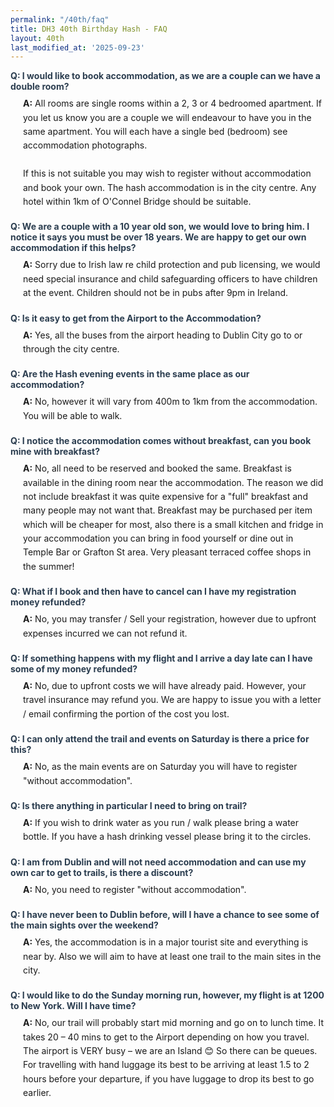 ```yaml
---
permalink: "/40th/faq"
title: DH3 40th Birthday Hash - FAQ
layout: 40th
last_modified_at: '2025-09-23'
---
```


<style>
.faq-item {
  margin-bottom: 20px;
}
.faq-question {
  font-weight: bold;
  color: #2c3e50;
  margin-bottom: 8px;
}
.faq-answer {
  margin-left: 20px;
  line-height: 1.6;
}
</style>

<div class="faq-item">
  <div class="faq-question">Q: I would like to book accommodation, as we are a couple can we have a double room?</div>
  <div class="faq-answer">
    <strong>A:</strong> All rooms are single rooms within a 2, 3 or 4 bedroomed apartment. If you let us know you are a couple we will endeavour to have you in the same apartment. You will each have a single bed (bedroom) see accommodation photographs.<br><br>
    If this is not suitable you may wish to register without accommodation and book your own. The hash accommodation is in the city centre. Any hotel within 1km of O'Connel Bridge should be suitable.
  </div>
</div>

<div class="faq-item">
  <div class="faq-question">Q: We are a couple with a 10 year old son, we would love to bring him. I notice it says you must be over 18 years. We are happy to get our own accommodation if this helps?</div>
  <div class="faq-answer">
    <strong>A:</strong> Sorry due to Irish law re child protection and pub licensing, we would need special insurance and child safeguarding officers to have children at the event. Children should not be in pubs after 9pm in Ireland.
  </div>
</div>

<div class="faq-item">
  <div class="faq-question">Q: Is it easy to get from the Airport to the Accommodation?</div>
  <div class="faq-answer">
    <strong>A:</strong> Yes, all the buses from the airport heading to Dublin City go to or through the city centre.
  </div>
</div>

<div class="faq-item">
  <div class="faq-question">Q: Are the Hash evening events in the same place as our accommodation?</div>
  <div class="faq-answer">
    <strong>A:</strong> No, however it will vary from 400m to 1km from the accommodation. You will be able to walk.
  </div>
</div>

<div class="faq-item">
  <div class="faq-question">Q: I notice the accommodation comes without breakfast, can you book mine with breakfast?</div>
  <div class="faq-answer">
    <strong>A:</strong> No, all need to be reserved and booked the same. Breakfast is available in the dining room near the accommodation. The reason we did not include breakfast it was quite expensive for a "full" breakfast and many people may not want that. Breakfast may be purchased per item which will be cheaper for most, also there is a small kitchen and fridge in your accommodation you can bring in food yourself or dine out in Temple Bar or Grafton St area. Very pleasant terraced coffee shops in the summer!
  </div>
</div>

<div class="faq-item">
  <div class="faq-question">Q: What if I book and then have to cancel can I have my registration money refunded?</div>
  <div class="faq-answer">
    <strong>A:</strong> No, you may transfer / Sell your registration, however due to upfront expenses incurred we can not refund it.
  </div>
</div>

<div class="faq-item">
  <div class="faq-question">Q: If something happens with my flight and I arrive a day late can I have some of my money refunded?</div>
  <div class="faq-answer">
    <strong>A:</strong> No, due to upfront costs we will have already paid. However, your travel insurance may refund you. We are happy to issue you with a letter / email confirming the portion of the cost you lost.
  </div>
</div>

<div class="faq-item">
  <div class="faq-question">Q: I can only attend the trail and events on Saturday is there a price for this?</div>
  <div class="faq-answer">
    <strong>A:</strong> No, as the main events are on Saturday you will have to register "without accommodation".
  </div>
</div>

<div class="faq-item">
  <div class="faq-question">Q: Is there anything in particular I need to bring on trail?</div>
  <div class="faq-answer">
    <strong>A:</strong> If you wish to drink water as you run / walk please bring a water bottle. If you have a hash drinking vessel please bring it to the circles.
  </div>
</div>

<div class="faq-item">
  <div class="faq-question">Q: I am from Dublin and will not need accommodation and can use my own car to get to trails, is there a discount?</div>
  <div class="faq-answer">
    <strong>A:</strong> No, you need to register "without accommodation".
  </div>
</div>

<div class="faq-item">
  <div class="faq-question">Q: I have never been to Dublin before, will I have a chance to see some of the main sights over the weekend?</div>
  <div class="faq-answer">
    <strong>A:</strong> Yes, the accommodation is in a major tourist site and everything is near by. Also we will aim to have at least one trail to the main sites in the city.
  </div>
</div>

<div class="faq-item">
  <div class="faq-question">Q: I would like to do the Sunday morning run, however, my flight is at 1200 to New York. Will I have time?</div>
  <div class="faq-answer">
    <strong>A:</strong> No, our trail will probably start mid morning and go on to lunch time. It takes 20 – 40 mins to get to the Airport depending on how you travel. The airport is VERY busy – we are an Island 😊 So there can be queues. For travelling with hand luggage its best to be arriving at least 1.5 to 2 hours before your departure, if you have luggage to drop its best to go earlier.
  </div>
</div>
